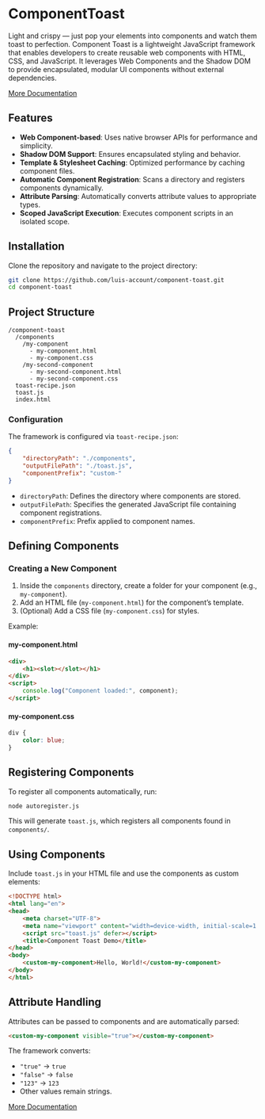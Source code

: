 # ComponentToast
Light and crispy — just pop your elements into components and watch them toast to perfection.
Component Toast is a lightweight JavaScript framework that enables developers to create reusable web components with HTML, CSS, and JavaScript. It leverages Web Components and the Shadow DOM to provide encapsulated, modular UI components without external dependencies.

[More Documentation](https://github.com/luis-account/component-toast/DOC.md)

## Features
- **Web Component-based**: Uses native browser APIs for performance and simplicity.
- **Shadow DOM Support**: Ensures encapsulated styling and behavior.
- **Template & Stylesheet Caching**: Optimized performance by caching component files.
- **Automatic Component Registration**: Scans a directory and registers components dynamically.
- **Attribute Parsing**: Automatically converts attribute values to appropriate types.
- **Scoped JavaScript Execution**: Executes component scripts in an isolated scope.

## Installation
Clone the repository and navigate to the project directory:

```sh
git clone https://github.com/luis-account/component-toast.git
cd component-toast
```

## Project Structure
```
/component-toast
  /components
    /my-component
      - my-component.html
      - my-component.css
    /my-second-component
      - my-second-component.html
      - my-second-component.css
  toast-recipe.json
  toast.js
  index.html
```

### Configuration
The framework is configured via `toast-recipe.json`:

```json
{
    "directoryPath": "./components",
    "outputFilePath": "./toast.js",
    "componentPrefix": "custom-"
}
```
- `directoryPath`: Defines the directory where components are stored.
- `outputFilePath`: Specifies the generated JavaScript file containing component registrations.
- `componentPrefix`: Prefix applied to component names.

## Defining Components
### Creating a New Component
1. Inside the `components` directory, create a folder for your component (e.g., `my-component`).
2. Add an HTML file (`my-component.html`) for the component’s template.
3. (Optional) Add a CSS file (`my-component.css`) for styles.

Example:
#### **my-component.html**
```html
<div>
    <h1><slot></slot></h1>
</div>
<script>
    console.log("Component loaded:", component);
</script>
```

#### **my-component.css**
```css
div {
    color: blue;
}
```

## Registering Components
To register all components automatically, run:

```sh
node autoregister.js
```
This will generate `toast.js`, which registers all components found in `components/`.

## Using Components
Include `toast.js` in your HTML file and use the components as custom elements:

```html
<!DOCTYPE html>
<html lang="en">
<head>
    <meta charset="UTF-8">
    <meta name="viewport" content="width=device-width, initial-scale=1.0">
    <script src="toast.js" defer></script>
    <title>Component Toast Demo</title>
</head>
<body>
    <custom-my-component>Hello, World!</custom-my-component>
</body>
</html>
```

## Attribute Handling
Attributes can be passed to components and are automatically parsed:

```html
<custom-my-component visible="true"></custom-my-component>
```

The framework converts:
- `"true"` → `true`
- `"false"` → `false`
- `"123"` → `123`
- Other values remain strings.

[More Documentation](https://github.com/luis-account/component-toast/DOC.md)


